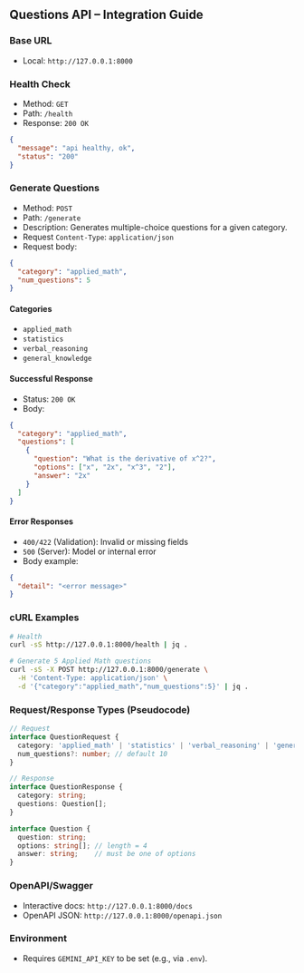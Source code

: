 ## Questions API – Integration Guide

### Base URL
- Local: `http://127.0.0.1:8000`

### Health Check
- Method: `GET`
- Path: `/health`
- Response: `200 OK`
```json
{
  "message": "api healthy, ok",
  "status": "200"
}
```

### Generate Questions
- Method: `POST`
- Path: `/generate`
- Description: Generates multiple-choice questions for a given category.
- Request `Content-Type`: `application/json`
- Request body:
```json
{
  "category": "applied_math",
  "num_questions": 5
}
```

#### Categories
- `applied_math`
- `statistics`
- `verbal_reasoning`
- `general_knowledge`

#### Successful Response
- Status: `200 OK`
- Body:
```json
{
  "category": "applied_math",
  "questions": [
    {
      "question": "What is the derivative of x^2?",
      "options": ["x", "2x", "x^3", "2"],
      "answer": "2x"
    }
  ]
}
```

#### Error Responses
- `400/422` (Validation): Invalid or missing fields
- `500` (Server): Model or internal error
- Body example:
```json
{
  "detail": "<error message>"
}
```

### cURL Examples
```bash
# Health
curl -sS http://127.0.0.1:8000/health | jq .

# Generate 5 Applied Math questions
curl -sS -X POST http://127.0.0.1:8000/generate \
  -H 'Content-Type: application/json' \
  -d '{"category":"applied_math","num_questions":5}' | jq .
```

### Request/Response Types (Pseudocode)
```ts
// Request
interface QuestionRequest {
  category: 'applied_math' | 'statistics' | 'verbal_reasoning' | 'general_knowledge' | 'specialized';
  num_questions?: number; // default 10
}

// Response
interface QuestionResponse {
  category: string;
  questions: Question[];
}

interface Question {
  question: string;
  options: string[]; // length = 4
  answer: string;    // must be one of options
}
```

### OpenAPI/Swagger
- Interactive docs: `http://127.0.0.1:8000/docs`
- OpenAPI JSON: `http://127.0.0.1:8000/openapi.json`

### Environment
- Requires `GEMINI_API_KEY` to be set (e.g., via `.env`).



